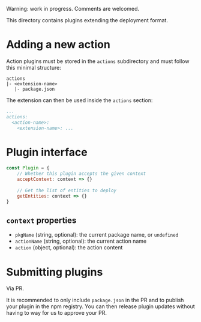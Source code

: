 Warning: work in progress. Comments are welcomed.

This directory contains plugins extending the deployment format.

# Adding a new action

Action plugins must be stored in the `actions` subdirectory 
and must follow this minimal structure:

```
actions
|- <extension-name>
   |- package.json
```

The extension can then be used inside the `actions` section:

```yaml
...
actions:
  <action-name>:
    <extension-name>: ...   
```

# Plugin interface

```javascript
const Plugin = {
    // Whether this plugin accepts the given context
    acceptContext: context => {}
    
    // Get the list of entities to deploy
    getEntities: context => {}
}
```

## `context` properties
 
- `pkgName` (string, optional): the current package name, or `undefined`
- `actionName` (string, optional): the current action name
- `action` (object, optional): the action content


# Submitting plugins

Via PR. 

It is recommended to only include `package.json` in the PR
and to publish your plugin in the npm registry. You can then 
release plugin updates without having to way for us to approve
your PR.
